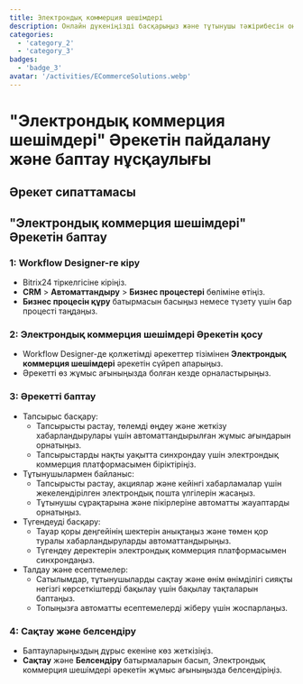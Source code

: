 ```yaml
---
title: Электрондық коммерция шешімдері
description: Онлайн дүкеніңізді басқарыңыз және тұтынушы тәжірибесін оңтайландырыңыз.
categories: 
  - 'category_2'
  - 'category_3'
badges: 
  - 'badge_3'
avatar: '/activities/ECommerceSolutions.webp'
---
```

# "Электрондық коммерция шешімдері" Әрекетін пайдалану және баптау нұсқаулығы

## Әрекет сипаттамасы

## **"Электрондық коммерция шешімдері" Әрекетін баптау**

### 1: Workflow Designer-ге кіру
- Bitrix24 тіркелгісіне кіріңіз.
- **CRM** > **Автоматтандыру** > **Бизнес процестері** бөліміне өтіңіз.
- **Бизнес процесін құру** батырмасын басыңыз немесе түзету үшін бар процесті таңдаңыз.

### 2: Электрондық коммерция шешімдері Әрекетін қосу
- Workflow Designer-де қолжетімді әрекеттер тізімінен **Электрондық коммерция шешімдері** әрекетін сүйреп апарыңыз.
- Әрекетті өз жұмыс ағыныңызда болған кезде орналастырыңыз.

### 3: Әрекетті баптау
- Тапсырыс басқару:
  - Тапсырысты растау, төлемді өңдеу және жеткізу хабарландырулары үшін автоматтандырылған жұмыс ағындарын орнатыңыз.
  - Тапсырыстарды нақты уақытта синхрондау үшін электрондық коммерция платформасымен біріктіріңіз.
- Тұтынушылармен байланыс:
  - Тапсырысты растау, акциялар және кейінгі хабарламалар үшін жекелендірілген электрондық пошта үлгілерін жасаңыз.
  - Тұтынушы сұрақтарына және пікірлеріне автоматты жауаптарды орнатыңыз.
- Түгендеуді басқару:
  - Тауар қоры деңгейінің шектерін анықтаңыз және төмен қор туралы хабарландыруларды автоматтандырыңыз.
  - Түгендеу деректерін электрондық коммерция платформасымен синхрондаңыз.
- Талдау және есептемелер:
  - Сатылымдар, тұтынушыларды сақтау және өнім өнімділігі сияқты негізгі көрсеткіштерді бақылау үшін бақылау тақталарын баптаңыз.
  - Топыңызға автоматты есептемелерді жіберу үшін жоспарлаңыз.

### 4: Сақтау және белсендіру
- Баптауларыңыздың дұрыс екеніне көз жеткізіңіз.
- **Сақтау** және **Белсендіру** батырмаларын басып, Электрондық коммерция шешімдері әрекетін жұмыс ағыныңызда белсендіріңіз.